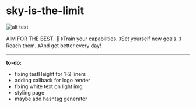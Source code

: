 # sky-is-the-limit

![alt text](https://i.imgur.com/1JYhYCq.png "The Sky Is The Limit")

AIM FOR THE BEST. 💙
》Train your capabilities.
》Set yourself new goals.
》Reach them.
》And get better every day!

***

**to-do:**
* fixing testHeight for 1-2 liners
* adding callback for logo render
* fixing white text on light img
* styling page
* maybe add hashtag generator
